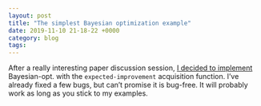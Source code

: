 ```yaml
---
layout: post
title: "The simplest Bayesian optimization example"
date: 2019-11-10 21-18-22 +0000
category: blog
tags: 
---
```




After a really interesting paper discussion session, [I decided to implement](https://github.com/kgourgou/baeysian-opt-for-fun) Bayesian-opt. with the `expected-improvement` acquisition function. I’ve already fixed a few bugs, but can’t promise it is bug-free. It will probably work as long as you stick to my examples.




